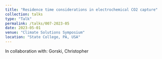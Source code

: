 ```yaml
---
title: "Residence time considerations in electrochemical CO2 capture"
collection: talks
type: "Talk"
permalink: /talks/007-2023-05
date: 2023-05-01
venue: "Climate Solutions Symposium"
location: "State College, PA, USA"
---
```


In collaboration with: Gorski, Christopher
